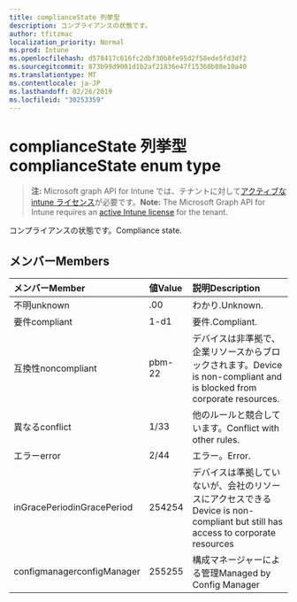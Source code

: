 ```yaml
---
title: complianceState 列挙型
description: コンプライアンスの状態です。
author: tfitzmac
localization_priority: Normal
ms.prod: Intune
ms.openlocfilehash: d578417c616fc2dbf30b8fe95d2f58ede5fd3df2
ms.sourcegitcommit: 873b99d9001d1b2af21836e47f15360b08e10a40
ms.translationtype: MT
ms.contentlocale: ja-JP
ms.lasthandoff: 02/26/2019
ms.locfileid: "30253359"
---
```

# <a name="compliancestate-enum-type"></a><span data-ttu-id="ebd1d-103">complianceState 列挙型</span><span class="sxs-lookup"><span data-stu-id="ebd1d-103">complianceState enum type</span></span>

> <span data-ttu-id="ebd1d-104">**注:** Microsoft graph API for Intune では、テナントに対して[アクティブな intune ライセンス](https://go.microsoft.com/fwlink/?linkid=839381)が必要です。</span><span class="sxs-lookup"><span data-stu-id="ebd1d-104">**Note:** The Microsoft Graph API for Intune requires an [active Intune license](https://go.microsoft.com/fwlink/?linkid=839381) for the tenant.</span></span>

<span data-ttu-id="ebd1d-105">コンプライアンスの状態です。</span><span class="sxs-lookup"><span data-stu-id="ebd1d-105">Compliance state.</span></span>

## <a name="members"></a><span data-ttu-id="ebd1d-106">メンバー</span><span class="sxs-lookup"><span data-stu-id="ebd1d-106">Members</span></span>
|<span data-ttu-id="ebd1d-107">メンバー</span><span class="sxs-lookup"><span data-stu-id="ebd1d-107">Member</span></span>|<span data-ttu-id="ebd1d-108">値</span><span class="sxs-lookup"><span data-stu-id="ebd1d-108">Value</span></span>|<span data-ttu-id="ebd1d-109">説明</span><span class="sxs-lookup"><span data-stu-id="ebd1d-109">Description</span></span>|
|:---|:---|:---|
|<span data-ttu-id="ebd1d-110">不明</span><span class="sxs-lookup"><span data-stu-id="ebd1d-110">unknown</span></span>|<span data-ttu-id="ebd1d-111">.0</span><span class="sxs-lookup"><span data-stu-id="ebd1d-111">0</span></span>|<span data-ttu-id="ebd1d-112">わかり.</span><span class="sxs-lookup"><span data-stu-id="ebd1d-112">Unknown.</span></span>|
|<span data-ttu-id="ebd1d-113">要件</span><span class="sxs-lookup"><span data-stu-id="ebd1d-113">compliant</span></span>|<span data-ttu-id="ebd1d-114">1-d</span><span class="sxs-lookup"><span data-stu-id="ebd1d-114">1</span></span>|<span data-ttu-id="ebd1d-115">要件.</span><span class="sxs-lookup"><span data-stu-id="ebd1d-115">Compliant.</span></span>|
|<span data-ttu-id="ebd1d-116">互換性</span><span class="sxs-lookup"><span data-stu-id="ebd1d-116">noncompliant</span></span>|<span data-ttu-id="ebd1d-117">pbm-2</span><span class="sxs-lookup"><span data-stu-id="ebd1d-117">2</span></span>|<span data-ttu-id="ebd1d-118">デバイスは非準拠で、企業リソースからブロックされます。</span><span class="sxs-lookup"><span data-stu-id="ebd1d-118">Device is non-compliant and is blocked from corporate resources.</span></span>|
|<span data-ttu-id="ebd1d-119">異なる</span><span class="sxs-lookup"><span data-stu-id="ebd1d-119">conflict</span></span>|<span data-ttu-id="ebd1d-120">1/3</span><span class="sxs-lookup"><span data-stu-id="ebd1d-120">3</span></span>|<span data-ttu-id="ebd1d-121">他のルールと競合しています。</span><span class="sxs-lookup"><span data-stu-id="ebd1d-121">Conflict with other rules.</span></span>|
|<span data-ttu-id="ebd1d-122">エラー</span><span class="sxs-lookup"><span data-stu-id="ebd1d-122">error</span></span>|<span data-ttu-id="ebd1d-123">2/4</span><span class="sxs-lookup"><span data-stu-id="ebd1d-123">4</span></span>|<span data-ttu-id="ebd1d-124">エラー。</span><span class="sxs-lookup"><span data-stu-id="ebd1d-124">Error.</span></span>|
|<span data-ttu-id="ebd1d-125">inGracePeriod</span><span class="sxs-lookup"><span data-stu-id="ebd1d-125">inGracePeriod</span></span>|<span data-ttu-id="ebd1d-126">254</span><span class="sxs-lookup"><span data-stu-id="ebd1d-126">254</span></span>|<span data-ttu-id="ebd1d-127">デバイスは準拠していないが、会社のリソースにアクセスできる</span><span class="sxs-lookup"><span data-stu-id="ebd1d-127">Device is non-compliant but still has access to corporate resources</span></span>|
|<span data-ttu-id="ebd1d-128">configmanager</span><span class="sxs-lookup"><span data-stu-id="ebd1d-128">configManager</span></span>|<span data-ttu-id="ebd1d-129">255</span><span class="sxs-lookup"><span data-stu-id="ebd1d-129">255</span></span>|<span data-ttu-id="ebd1d-130">構成マネージャーによる管理</span><span class="sxs-lookup"><span data-stu-id="ebd1d-130">Managed by Config Manager</span></span>|



